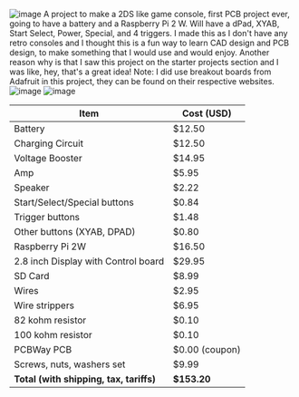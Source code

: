 ![image](https://github.com/user-attachments/assets/8a2da30a-99fa-4ba3-a478-963ce7967918)
A project to make a 2DS like game console, first PCB project ever, going to have a battery and a Raspberry Pi 2 W.
Will have a dPad, XYAB, Start Select, Power, Special, and 4 triggers.
I made this as I don't have any retro consoles and I thought this is a fun way to learn CAD design and PCB design, to make something that I would use and would enjoy. Another reason why is that I saw this project on the starter projects section and I was like, hey, that's a great idea!
Note: I did use breakout boards from Adafruit in this project, they can be found on their respective websites.
![image](https://github.com/user-attachments/assets/5ef234d8-14c7-431c-abcd-b12af095f16a)
![image](https://github.com/user-attachments/assets/6d742832-7bf9-4e79-8a66-8d23bf664293)

| Item                               | Cost (USD)      |
|------------------------------------|-----------------|
| Battery                            | $12.50          |
| Charging Circuit                   | $12.50          |
| Voltage Booster                    | $14.95          |
| Amp                                | $5.95           |
| Speaker                            | $2.22           |
| Start/Select/Special buttons       | $0.84           |
| Trigger buttons                    | $1.48           |
| Other buttons (XYAB, DPAD)         | $0.80           |
| Raspberry Pi 2W                    | $16.50          |
| 2.8 inch Display with Control board| $29.95          |
| SD Card                            | $8.99           |
| Wires                              | $2.95           |
| Wire strippers                     | $6.95           |
| 82 kohm resistor                   | $0.10           |
| 100 kohm resistor                  | $0.10           |
| PCBWay PCB                         | $0.00 (coupon)  |
| Screws, nuts, washers set          | $9.99           |
| **Total (with shipping, tax, tariffs)** | **$153.20**    |
